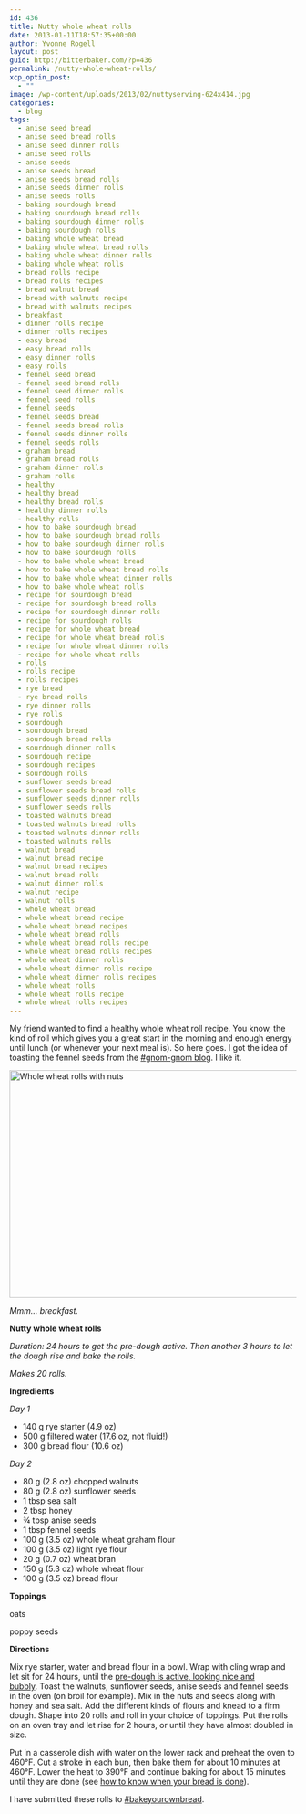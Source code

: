 ```yaml
---
id: 436
title: Nutty whole wheat rolls
date: 2013-01-11T18:57:35+00:00
author: Yvonne Rogell
layout: post
guid: http://bitterbaker.com/?p=436
permalink: /nutty-whole-wheat-rolls/
xcp_optin_post:
  - ""
image: /wp-content/uploads/2013/02/nuttyserving-624x414.jpg
categories:
  - blog
tags:
  - anise seed bread
  - anise seed bread rolls
  - anise seed dinner rolls
  - anise seed rolls
  - anise seeds
  - anise seeds bread
  - anise seeds bread rolls
  - anise seeds dinner rolls
  - anise seeds rolls
  - baking sourdough bread
  - baking sourdough bread rolls
  - baking sourdough dinner rolls
  - baking sourdough rolls
  - baking whole wheat bread
  - baking whole wheat bread rolls
  - baking whole wheat dinner rolls
  - baking whole wheat rolls
  - bread rolls recipe
  - bread rolls recipes
  - bread walnut bread
  - bread with walnuts recipe
  - bread with walnuts recipes
  - breakfast
  - dinner rolls recipe
  - dinner rolls recipes
  - easy bread
  - easy bread rolls
  - easy dinner rolls
  - easy rolls
  - fennel seed bread
  - fennel seed bread rolls
  - fennel seed dinner rolls
  - fennel seed rolls
  - fennel seeds
  - fennel seeds bread
  - fennel seeds bread rolls
  - fennel seeds dinner rolls
  - fennel seeds rolls
  - graham bread
  - graham bread rolls
  - graham dinner rolls
  - graham rolls
  - healthy
  - healthy bread
  - healthy bread rolls
  - healthy dinner rolls
  - healthy rolls
  - how to bake sourdough bread
  - how to bake sourdough bread rolls
  - how to bake sourdough dinner rolls
  - how to bake sourdough rolls
  - how to bake whole wheat bread
  - how to bake whole wheat bread rolls
  - how to bake whole wheat dinner rolls
  - how to bake whole wheat rolls
  - recipe for sourdough bread
  - recipe for sourdough bread rolls
  - recipe for sourdough dinner rolls
  - recipe for sourdough rolls
  - recipe for whole wheat bread
  - recipe for whole wheat bread rolls
  - recipe for whole wheat dinner rolls
  - recipe for whole wheat rolls
  - rolls
  - rolls recipe
  - rolls recipes
  - rye bread
  - rye bread rolls
  - rye dinner rolls
  - rye rolls
  - sourdough
  - sourdough bread
  - sourdough bread rolls
  - sourdough dinner rolls
  - sourdough recipe
  - sourdough recipes
  - sourdough rolls
  - sunflower seeds bread
  - sunflower seeds bread rolls
  - sunflower seeds dinner rolls
  - sunflower seeds rolls
  - toasted walnuts bread
  - toasted walnuts bread rolls
  - toasted walnuts dinner rolls
  - toasted walnuts rolls
  - walnut bread
  - walnut bread recipe
  - walnut bread recipes
  - walnut bread rolls
  - walnut dinner rolls
  - walnut recipe
  - walnut rolls
  - whole wheat bread
  - whole wheat bread recipe
  - whole wheat bread recipes
  - whole wheat bread rolls
  - whole wheat bread rolls recipe
  - whole wheat bread rolls recipes
  - whole wheat dinner rolls
  - whole wheat dinner rolls recipe
  - whole wheat dinner rolls recipes
  - whole wheat rolls
  - whole wheat rolls recipe
  - whole wheat rolls recipes
---
```

My friend wanted to find a healthy whole wheat roll recipe. You know, the kind of roll which gives you a great start in the morning and enough energy until lunch (or whenever your next meal is). So here goes. I got the idea of toasting the fennel seeds from the <a title="Gnom-gnom blog" href="http://www.gnom-gnom.com/olive-bread-recipe/" target="_blank">#gnom-gnom blog</a>. I like it.

<img class="pinthis" title="Whole wheat rolls with nuts | bitterbaker.com" alt="Whole wheat rolls with nuts " src="http://bitterbaker.com/images/nuttyserving.jpg" width="600" height="399" />
  
_Mmm&#8230; breakfast._

**Nutty whole wheat rolls**

_Duration:_ _24 hours to get the pre-dough active. Then another 3 hours to let the dough rise and bake the rolls._
  
 _Makes 20 rolls._

**Ingredients**
  
_Day 1_

  * 140 g rye starter (4.9 oz)
  * 500 g filtered water (17.6 oz, not fluid!)
  * 300 g bread flour (10.6 oz)

_Day 2_

  * 80 g (2.8 oz) chopped walnuts
  * 80 g (2.8 oz) sunflower seeds
  * 1 tbsp sea salt
  * 2 tbsp honey
  * ¾ tbsp anise seeds
  * 1 tbsp fennel seeds
  * 100 g (3.5 oz) whole wheat graham flour
  * 100 g (3.5 oz) light rye flour
  * 20 g (0.7 oz) wheat bran
  * 150 g (5.3 oz) whole wheat flour
  * 100 g (3.5 oz) bread flour

**Toppings**
  
oats
  
poppy seeds

**Directions**
  
Mix rye starter, water and bread flour in a bowl. Wrap with cling wrap and let sit for 24 hours, until the [pre-dough is active, looking nice and bubbly](http://bitterbaker.com/what-an-active-pre-dough-looks-like/ "What an active pre-dough looks like"). Toast the walnuts, sunflower seeds, anise seeds and fennel seeds in the oven (on broil for example). Mix in the nuts and seeds along with honey and sea salt. Add the different kinds of flours and knead to a firm dough. Shape into 20 rolls and roll in your choice of toppings. Put the rolls on an oven tray and let rise for 2 hours, or until they have almost doubled in size.

Put in a casserole dish with water on the lower rack and preheat the oven to 460°F. Cut a stroke in each bun, then bake them for about 10 minutes at 460°F. Lower the heat to 390°F and continue baking for about 15 minutes until they are done (see <a href="http://bitterbaker.com/?p=198" target="_blank">how to know when your bread is done</a>).

I have submitted these rolls to <a href="http://www.roxanashomebaking.com/bake-your-own-bread/" target="_blank">#bakeyourownbread</a>.